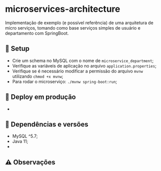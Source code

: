 # microservices-architecture

Implementação de exemplo (e possível referência) de uma arquitetura de micro serviços, tomando como base serviços simples de usuário e departamento com SpringBoot.

## :wrench: Setup

- Crie um schema no MySQL com o nome de `microservice_department`;
- Verifique as variáveis de aplicação no arquivo `application.properties`;
- Verifique se é necessário modificar a permissão do arquivo `mvnw` utilizando `chmod +x mvnw`;
- Para rodar o microserviço: `./mvnw spring-boot:run`;

## 🚢 Deploy em produção

- 

## 🔀 Dependências e versões

- MySQL ^5.7;
- Java 11;
- 

## ⚠️ Observações
